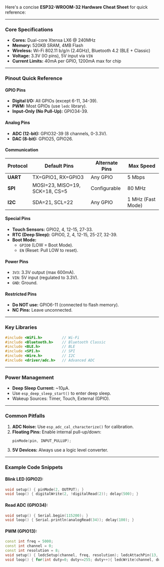 Here's a concise **ESP32-WROOM-32 Hardware Cheat Sheet** for quick reference:

---

### **Core Specifications**  
- **Cores:** Dual-core Xtensa LX6 @ 240MHz  
- **Memory:** 520KB SRAM, 4MB Flash  
- **Wireless:** Wi-Fi 802.11 b/g/n (2.4GHz), Bluetooth 4.2 (BLE + Classic)  
- **Voltage:** 3.3V (IO pins), 5V input via `VIN`  
- **Current Limits:** 40mA per GPIO, 1200mA max for chip  

---

### **Pinout Quick Reference**  

#### **GPIO Pins**  
- **Digital I/O:** All GPIOs (except 6-11, 34-39).  
- **PWM:** Most GPIOs (use `ledc` library).  
- **Input-Only (No Pull-Up):** GPIO34-39.  

#### **Analog Pins**  
- **ADC (12-bit):** GPIO32-39 (8 channels, 0-3.3V).  
- **DAC (8-bit):** GPIO25, GPIO26.  

#### **Communication**  
| Protocol | Default Pins       | Alternate Pins | Max Speed      |  
|----------|--------------------|----------------|----------------|  
| **UART** | TX=GPIO1, RX=GPIO3 | Any GPIO       | 5 Mbps         |  
| **SPI**  | MOSI=23, MISO=19, SCK=18, CS=5 | Configurable   | 80 MHz         |  
| **I2C**  | SDA=21, SCL=22     | Any GPIO       | 1 MHz (Fast Mode) |  

#### **Special Pins**  
- **Touch Sensors:** GPIO2, 4, 12-15, 27-33.  
- **RTC (Deep Sleep):** GPIO0, 2, 4, 12-15, 25-27, 32-39.  
- **Boot Mode:** 
  - `GPIO0` (LOW = Boot Mode).  
  - `EN` (Reset: Pull LOW to reset).  

#### **Power Pins**  
- `3V3`: 3.3V output (max 600mA).  
- `VIN`: 5V input (regulated to 3.3V).  
- `GND`: Ground.  

#### **Restricted Pins**  
- **Do NOT use:** GPIO6-11 (connected to flash memory).  
- **NC Pins:** Leave unconnected.  

---

### **Key Libraries**  
```cpp
#include <WiFi.h>         // Wi-Fi  
#include <Bluetooth.h>    // Bluetooth Classic  
#include <BLE.h>          // BLE  
#include <SPI.h>          // SPI  
#include <Wire.h>         // I2C  
#include <driver/adc.h>   // Advanced ADC  
```

---

### **Power Management**  
- **Deep Sleep Current:** ~10μA.  
- Use `esp_deep_sleep_start()` to enter deep sleep.  
- Wakeup Sources: Timer, Touch, External (GPIO).  

---

### **Common Pitfalls**  
1. **ADC Noise:** Use `esp_adc_cal_characterize()` for calibration.  
2. **Floating Pins:** Enable internal pull-up/down:  
   ```cpp  
   pinMode(pin, INPUT_PULLUP);  
   ```  
3. **5V Devices:** Always use a logic level converter.  

---

### **Example Code Snippets**  

#### Blink LED (GPIO2):  
```cpp 
void setup() { pinMode(2, OUTPUT); }  
void loop() { digitalWrite(2, !digitalRead(2)); delay(500); }  
```  

#### Read ADC (GPIO34):  
```cpp 
void setup() { Serial.begin(115200); }  
void loop() { Serial.println(analogRead(34)); delay(100); }  
```  

#### PWM (GPIO13):  
```cpp 
const int freq = 5000;  
const int channel = 0;  
const int resolution = 8;  
void setup() { ledcSetup(channel, freq, resolution); ledcAttachPin(13, channel); }  
void loop() { for(int duty=0; duty<=255; duty++){ ledcWrite(channel, duty); delay(10); }}  
```  

